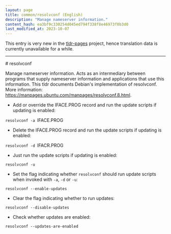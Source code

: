 ```yaml
---
layout: page
title: common/resolvconf (English)
description: "Manage nameserver information."
content_hash: ea3bf9c330254d045ed794f338f8e46973f0b3d0
last_modified_at: 2023-10-07
---
```


This entry is very new in the [tldr-pages](https://github.com/tldr-pages/tldr) project, hence translation data is currently unavailable for a while.

<hr># resolvconf

Manage nameserver information.
Acts as an intermediary between programs that supply nameserver information and applications that use this information.
This tldr documents Debian's implementation of resolvconf.
More information: <https://manpages.ubuntu.com/manpages/resolvconf.8.html>.

- Add or override the IFACE.PROG record and run the update scripts if updating is enabled:

`resolvconf -a `<span class="tldr-var badge badge-pill bg-dark-lm bg-white-dm text-white-lm text-dark-dm font-weight-bold">IFACE.PROG</span>

- Delete the IFACE.PROG record and run the update scripts if updating is enabled:

`resolvconf -d `<span class="tldr-var badge badge-pill bg-dark-lm bg-white-dm text-white-lm text-dark-dm font-weight-bold">IFACR.PROG</span>

- Just run the update scripts if updating is enabled:

`resolvconf -u`

- Set the flag indicating whether `resolvconf` should run update scripts when invoked with `-a`, `-d` or `-u`:

`resolvconf --enable-updates`

- Clear the flag indicating whether to run updates:

`resolvconf --disable-updates`

- Check whether updates are enabled:

`resolvconf --updates-are-enabled`
